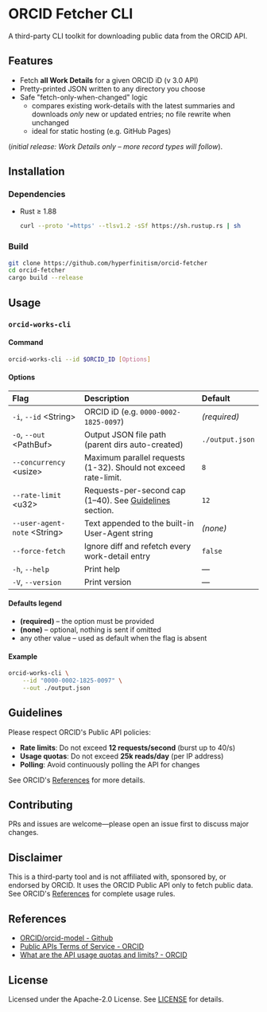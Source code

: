 # ORCID Fetcher CLI
A third-party CLI toolkit for downloading public data from the ORCID API.

## Features
- Fetch **all Work Details** for a given ORCID iD (v 3.0 API)
- Pretty-printed JSON written to any directory you choose
- Safe "fetch-only-when-changed" logic
  - compares existing work-details with the latest summaries and downloads *only* new or updated entries; no file rewrite when unchanged
  - ideal for static hosting (e.g. GitHub Pages)

(*initial release: Work Details only – more record types will follow*).

## Installation
### Dependencies
- Rust ≥ 1.88
  ```bash
  curl --proto '=https' --tlsv1.2 -sSf https://sh.rustup.rs | sh
  ```

### Build
```bash
git clone https://github.com/hyperfinitism/orcid-fetcher
cd orcid-fetcher
cargo build --release
```

## Usage

### `orcid-works-cli`
#### Command
```bash
orcid-works-cli --id $ORCID_ID [Options]
```

#### Options
| Flag | Description | Default |
| :--- | :---------- | :------ |
| `-i`, `--id` \<String\> | ORCID iD (e.g. `0000-0002-1825-0097`) | *(required)* |
| `-o`, `--out` \<PathBuf\> | Output JSON file path (parent dirs auto-created) | `./output.json` |
| `--concurrency` \<usize\> | Maximum parallel requests (1-32). Should not exceed rate-limit. | `8` |
| `--rate-limit` \<u32\> | Requests-per-second cap (1–40). See [Guidelines](#guidelines) section. | `12` |
| `--user-agent-note` \<String\> | Text appended to the built-in User-Agent string | *(none)* |
| `--force-fetch` | Ignore diff and refetch every work-detail entry | `false` |
| `-h`, `--help` | Print help | — |
| `-V`, `--version` | Print version | — |

#### Defaults legend

* **(required)** – the option must be provided  
* **(none)** – optional, nothing is sent if omitted  
* any other value – used as default when the flag is absent

#### Example
```bash
orcid-works-cli \
    --id "0000-0002-1825-0097" \
    --out ./output.json
```

## Guidelines
Please respect ORCID's Public API policies:

- **Rate limits**: Do not exceed **12 requests/second** (burst up to 40/s)
- **Usage quotas**: Do not exceed **25k reads/day**
(per IP address)
- **Polling**: Avoid continuously polling the API for changes

See ORCID's [References](#references) for more details.

## Contributing
PRs and issues are welcome—please open an issue first to discuss major changes.

## Disclaimer
This is a third-party tool and is not affiliated with, sponsored by, or endorsed by ORCID. It uses the ORCID Public API only to fetch public data. See ORCID's [References](#references) for complete usage rules.

## References
- [ORCID/orcid-model - Github](https://github.com/ORCID/orcid-model)
- [Public APIs Terms of Service - ORCID](https://info.orcid.org/public-client-terms-of-service)
- [What are the API usage quotas and limits? - ORCID](https://info.orcid.org/ufaqs/what-are-the-api-limits)

## License
Licensed under the Apache-2.0 License. See [LICENSE](LICENSE) for details.